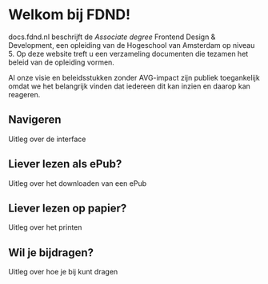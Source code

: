 # Welkom bij FDND!

docs.fdnd.nl beschrijft de _Associate degree_ Frontend Design & Development, een opleiding van de Hogeschool van Amsterdam op niveau 5. Op deze website treft u een verzameling documenten die tezamen het beleid van de opleiding vormen.

Al onze visie en beleidsstukken zonder AVG-impact zijn publiek toegankelijk omdat we het belangrijk vinden dat iedereen dit kan inzien en daarop kan reageren.

## Navigeren

Uitleg over de interface

## Liever lezen als ePub?

Uitleg over het downloaden van een ePub

## Liever lezen op papier?

Uitleg over het printen

## Wil je bijdragen?

Uitleg over hoe je bij kunt dragen

